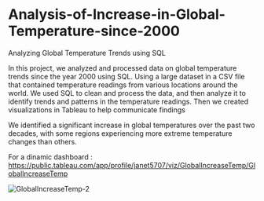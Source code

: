 # Analysis-of-Increase-in-Global-Temperature-since-2000

Analyzing Global Temperature Trends using SQL

In this project, we analyzed and processed data on global temperature trends since the year 2000 using SQL. Using a large dataset in a CSV file that contained temperature readings from various locations around the world.
We used SQL to clean and process the data, and then analyze it to identify trends and patterns in the temperature readings. Then we created visualizations in Tableau to help communicate findings

We identified a significant increase in global temperatures over the past two decades, with some regions experiencing more extreme temperature changes than others.

For a dinamic dashboard : https://public.tableau.com/app/profile/janet5707/viz/GlobalIncreaseTemp/GlobalIncreaseTemp


![GlobalIncreaseTemp-2](https://user-images.githubusercontent.com/121949949/228061657-c04cc0a4-d714-4ec3-b517-825a9c9e62d5.png)
